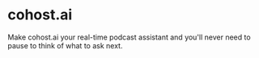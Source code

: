 # cohost.ai
Make cohost.ai your real-time podcast assistant and you'll never need to pause to think of what to ask next.
